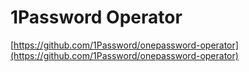 # 1Password Operator

[https://github.com/1Password/onepassword-operator](https://github.com/1Password/onepassword-operator)
